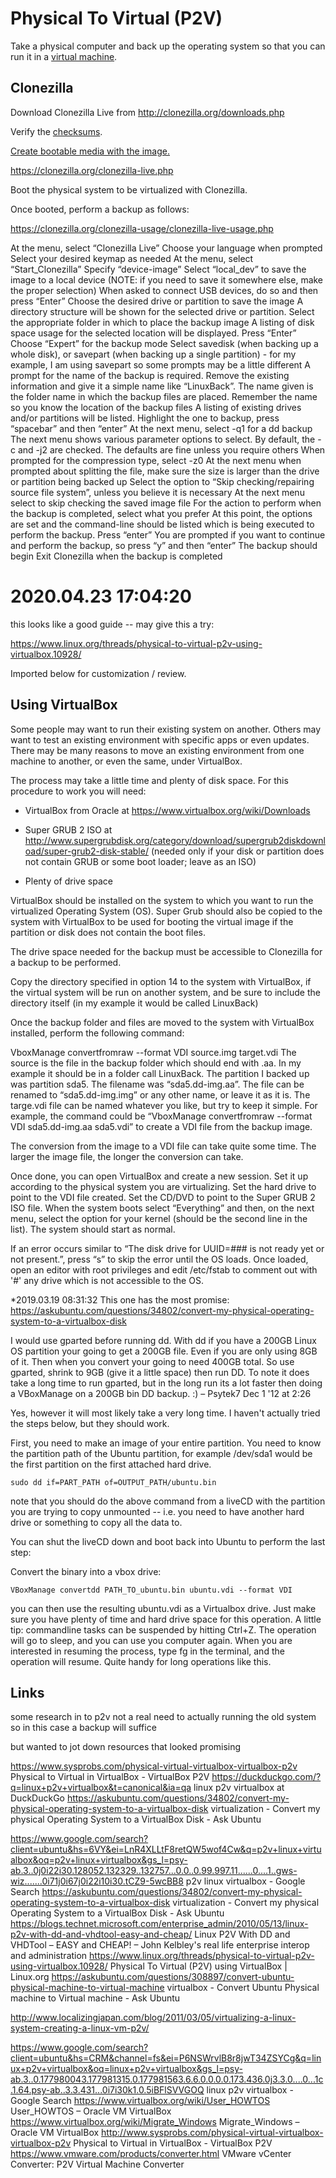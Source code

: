 # Physical To Virtual (P2V)

Take a physical computer and back up the operating system so that you can run it in a [virtual machine](virtual_machine.md).

## Clonezilla

Download Clonezilla Live from http://clonezilla.org/downloads.php 

Verify the [checksums](../administration/checksums.md).

[Create bootable media with the image.](../drives/bootable_usb.md)

https://clonezilla.org/clonezilla-live.php

Boot the physical system to be virtualized with Clonezilla.

Once booted, perform a backup as follows:

https://clonezilla.org/clonezilla-usage/clonezilla-live-usage.php

At the menu, select “Clonezilla Live”
Choose your language when prompted
Select your desired keymap as needed
At the menu, select “Start_Clonezilla”
Specify “device-image”
Select “local_dev” to save the image to a local device (NOTE: if you need to save it somewhere else, make the proper selection)
When asked to connect USB devices, do so and then press “Enter”
Choose the desired drive or partition to save the image
A directory structure will be shown for the selected drive or partition. Select the appropriate folder in which to place the backup image
A listing of disk space usage for the selected location will be displayed. Press “Enter”
Choose “Expert” for the backup mode
Select savedisk (when backing up a whole disk), or savepart (when backing up a single partition) - for my example, I am using savepart so some prompts may be a little different
A prompt for the name of the backup is required. Remove the existing information and give it a simple name like “LinuxBack”. The name given is the folder name in which the backup files are placed. Remember the name so you know the location of the backup files
A listing of existing drives and/or partitions will be listed. Highlight the one to backup, press “spacebar” and then “enter”
At the next menu, select -q1 for a dd backup
The next menu shows various parameter options to select. By default, the -c and -j2 are checked. The defaults are fine unless you require others
When prompted for the compression type, select -z0
At the next menu when prompted about splitting the file, make sure the size is larger than the drive or partition being backed up
Select the option to “Skip checking/repairing source file system”, unless you believe it is necessary
At the next menu select to skip checking the saved image file
For the action to perform when the backup is completed, select what you prefer
At this point, the options are set and the command-line should be listed which is being executed to perform the backup. Press “enter”
You are prompted if you want to continue and perform the backup, so press “y” and then “enter”
The backup should begin
Exit Clonezilla when the backup is completed


# 2020.04.23 17:04:20 
this looks like a good guide -- may give this a try:

https://www.linux.org/threads/physical-to-virtual-p2v-using-virtualbox.10928/

Imported below for customization / review. 

## Using VirtualBox

Some people may want to run their existing system on another. Others may want to test an existing environment with specific apps or even updates. There may be many reasons to move an existing environment from one machine to another, or even the same, under VirtualBox.

The process may take a little time and plenty of disk space. For this procedure to work you will need:

  - VirtualBox from Oracle at https://www.virtualbox.org/wiki/Downloads

  - Super GRUB 2 ISO at http://www.supergrubdisk.org/category/download/supergrub2diskdownload/super-grub2-disk-stable/ (needed only if your disk or partition does not contain GRUB or some boot loader; leave as an ISO)
  
  - Plenty of drive space
  
VirtualBox should be installed on the system to which you want to run the virtualized Operating System (OS). Super Grub should also be copied to the system with VirtualBox to be used for booting the virtual image if the partition or disk does not contain the boot files.

The drive space needed for the backup must be accessible to Clonezilla for a backup to be performed.



Copy the directory specified in option 14 to the system with VirtualBox, if the virtual system will be run on another system, and be sure to include the directory itself (in my example it would be called LinuxBack)

Once the backup folder and files are moved to the system with VirtualBox installed, perform the following command:

VboxManage convertfromraw --format VDI source.img target.vdi
The source is the file in the backup folder which should end with .aa. In my example it should be in a folder call LinuxBack. The partition I backed up was partition sda5. The filename was “sda5.dd-img.aa”. The file can be renamed to “sda5.dd-img.img” or any other name, or leave it as it is. The targe.vdi file can be named whatever you like, but try to keep it simple. For example, the command could be “VboxManage convertfromraw --format VDI sda5.dd-img.aa sda5.vdi” to create a VDI file from the backup image.

The conversion from the image to a VDI file can take quite some time. The larger the image file, the longer the conversion can take.

Once done, you can open VirtualBox and create a new session. Set it up according to the physical system you are virtualizing. Set the hard drive to point to the VDI file created. Set the CD/DVD to point to the Super GRUB 2 ISO file. When the system boots select “Everything” and then, on the next menu, select the option for your kernel (should be the second line in the list). The system should start as normal.

If an error occurs similar to “The disk drive for UUID=### is not ready yet or not present.”, press “s” to skip the error until the OS loads. Once loaded, open an editor with root privileges and edit /etc/fstab to comment out with '#' any drive which is not accessible to the OS.



*2019.03.19 08:31:32
This one has the most promise:
https://askubuntu.com/questions/34802/convert-my-physical-operating-system-to-a-virtualbox-disk

I would use gparted before running dd. With dd if you have a 200GB Linux OS partition your going to get a 200GB file. Even if you are only using 8GB of it. Then when you convert your going to need 400GB total. So use gparted, shrink to 9GB (give it a little space) then run DD. To note it does take a long time to run gparted, but in the long run its a lot faster then doing a VBoxManage on a 200GB bin DD backup. :) – Psytek7 Dec 1 '12 at 2:26

Yes, however it will most likely take a very long time. I haven't actually tried the steps below, but they should work.

First, you need to make an image of your entire partition. You need to know the partition path of the Ubuntu partition, for example /dev/sda1 would be the first partition on the first attached hard drive.

    sudo dd if=PART_PATH of=OUTPUT_PATH/ubuntu.bin

note that you should do the above command from a liveCD with the partition you are trying to copy unmounted -- i.e. you need to have another hard drive or something to copy all the data to.

You can shut the liveCD down and boot back into Ubuntu to perform the last step:

Convert the binary into a vbox drive:

    VBoxManage convertdd PATH_TO_ubuntu.bin ubuntu.vdi --format VDI

you can then use the resulting ubuntu.vdi as a Virtualbox drive. Just make sure you have plenty of time and hard drive space for this operation. A little tip: commandline tasks can be suspended by hitting Ctrl+Z. The operation will go to sleep, and you can use you computer again. When you are interested in resuming the process, type fg in the terminal, and the operation will resume. Quite handy for long operations like this.

## Links

some research in to p2v
not a real need to actually running the old system
so in this case a backup will suffice

but wanted to jot down resources that looked promising

https://www.sysprobs.com/physical-virtual-virtualbox-virtualbox-p2v
Physical to Virtual in VirtualBox - VirtualBox P2V
https://duckduckgo.com/?q=linux+p2v+virtualbox&t=canonical&ia=qa
linux p2v virtualbox at DuckDuckGo
https://askubuntu.com/questions/34802/convert-my-physical-operating-system-to-a-virtualbox-disk
virtualization - Convert my physical Operating System to a VirtualBox Disk - Ask Ubuntu

https://www.google.com/search?client=ubuntu&hs=6VY&ei=LnR4XLLtF8retQW5wof4Cw&q=p2v+linux+virtualbox&oq=p2v+linux+virtualbox&gs_l=psy-ab.3..0j0i22i30.128052.132329..132757...0.0..0.99.997.11......0....1..gws-wiz.......0i71j0i67j0i22i10i30.tCZ9-5wcBB8
p2v linux virtualbox - Google Search
https://askubuntu.com/questions/34802/convert-my-physical-operating-system-to-a-virtualbox-disk
virtualization - Convert my physical Operating System to a VirtualBox Disk - Ask Ubuntu
https://blogs.technet.microsoft.com/enterprise_admin/2010/05/13/linux-p2v-with-dd-and-vhdtool-easy-and-cheap/
Linux P2V With DD and VHDTool – EASY and CHEAP! – John Kelbley's real life enterprise interop and administration
https://www.linux.org/threads/physical-to-virtual-p2v-using-virtualbox.10928/
Physical To Virtual (P2V) using VirtualBox | Linux.org
https://askubuntu.com/questions/308897/convert-ubuntu-physical-machine-to-virtual-machine
virtualbox - Convert Ubuntu Physical machine to Virtual machine - Ask Ubuntu

http://www.localizingjapan.com/blog/2011/03/05/virtualizing-a-linux-system-creating-a-linux-vm-p2v/

https://www.google.com/search?client=ubuntu&hs=CRM&channel=fs&ei=P6NSWrvlB8r8jwT34ZSYCg&q=linux+p2v+virtualbox&oq=linux+p2v+virtualbox&gs_l=psy-ab.3..0.177980043.177981315.0.177981563.6.6.0.0.0.0.173.436.0j3.3.0....0...1c.1.64.psy-ab..3.3.431...0i7i30k1.0.5iBFlSVVGOQ
linux p2v virtualbox - Google Search
https://www.virtualbox.org/wiki/User_HOWTOS
User_HOWTOS – Oracle VM VirtualBox
https://www.virtualbox.org/wiki/Migrate_Windows
Migrate_Windows – Oracle VM VirtualBox
http://www.sysprobs.com/physical-virtual-virtualbox-virtualbox-p2v
Physical to Virtual in VirtualBox - VirtualBox P2V
https://www.vmware.com/products/converter.html
VMware vCenter Converter: P2V Virtual Machine Converter
